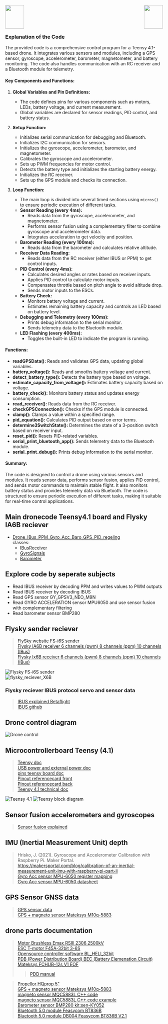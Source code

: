  <img align="left" width="60" height="75" src="image-5.png"> <img align="right" width="60" height="75" src="image-4.png">  
<br/>
<br/><br/>

### Explanation of the Code

The provided code is a comprehensive control program for a Teensy 4.1-based drone. It integrates various sensors and modules, including a GPS sensor, gyroscope, accelerometer, barometer, magnetometer, and battery monitoring. The code also handles communication with an RC receiver and a Bluetooth module for telemetry.

#### Key Components and Functions:

1. **Global Variables and Pin Definitions:**
   - The code defines pins for various components such as motors, LEDs, battery voltage, and current measurement.
   - Global variables are declared for sensor readings, PID control, and battery status.

2. **Setup Function:**
   - Initializes serial communication for debugging and Bluetooth.
   - Initializes I2C communication for sensors.
   - Initializes the gyroscope, accelerometer, barometer, and magnetometer.
   - Calibrates the gyroscope and accelerometer.
   - Sets up PWM frequencies for motor control.
   - Detects the battery type and initializes the starting battery energy.
   - Initializes the RC receiver.
   - Sets up the GPS module and checks its connection.

3. **Loop Function:**
   - The main loop is divided into several timed sections using `micros()` to ensure periodic execution of different tasks.
   - **Sensor Reading (every 4ms):**
     - Reads data from the gyroscope, accelerometer, and magnetometer.
     - Performs sensor fusion using a complementary filter to combine gyroscope and accelerometer data.
     - Integrates acceleration to get velocity and position.
   - **Barometer Reading (every 100ms):**
     - Reads data from the barometer and calculates relative altitude.
   - **Receiver Data Reading:**
     - Reads data from the RC receiver (either IBUS or PPM) to get control inputs.
   - **PID Control (every 4ms):**
     - Calculates desired angles or rates based on receiver inputs.
     - Applies PID control to calculate motor inputs.
     - Compensates throttle based on pitch angle to avoid altitude drop.
     - Sends motor inputs to the ESCs.
   - **Battery Check:**
     - Monitors battery voltage and current.
     - Estimates remaining battery capacity and controls an LED based on battery level.
   - **Debugging and Telemetry (every 100ms):**
     - Prints debug information to the serial monitor.
     - Sends telemetry data to the Bluetooth module.
   - **LED Flashing (every 400ms):**
     - Toggles the built-in LED to indicate the program is running.

#### Functions:

- **readGPSData():** Reads and validates GPS data, updating global variables.
- **battery_voltage():** Reads and smooths battery voltage and current.
- **detect_battery_type():** Detects the battery type based on voltage.
- **estimate_capacity_from_voltage():** Estimates battery capacity based on voltage.
- **battery_check():** Monitors battery status and updates energy consumption.
- **read_receiver():** Reads data from the RC receiver.
- **checkGPSConnection():** Checks if the GPS module is connected.
- **clamp():** Clamps a value within a specified range.
- **pid_equation():** Calculates PID output based on error terms.
- **determine3SwitchState():** Determines the state of a 3-position switch based on receiver input.
- **reset_pid():** Resets PID-related variables.
- **serial_print_bluetooth_app():** Sends telemetry data to the Bluetooth module.
- **serial_print_debug():** Prints debug information to the serial monitor.

#### Summary:
The code is designed to control a drone using various sensors and modules. It reads sensor data, performs sensor fusion, applies PID control, and sends motor commands to maintain stable flight. It also monitors battery status and provides telemetry data via Bluetooth. The code is structured to ensure periodic execution of different tasks, making it suitable for real-time control applications.

## Main dronecode Teensy4.1 board and Flysky IA6B reciever
- [Drone_IBus_PPM_Gyro_Acc_Baro_GPS_PID_regeling](src/main.cpp)  
  classes:
  - [IBusReceiver](src/IBusReceiver.h)  
  - [GyroSignals](src/GyroSignals.h)  
  - [Barometer](src/Barometer.h)  


## Explore code by seperate subjects
- Read IBUS receiver by decoding PPM and writes values to PWM outputs   
- Read IBUS receiver by decoding IBUS  
- Read GPS sensor GY_GPSV3_NEO_M9N  
- Read GYRO ACCELERATION sensor MPU6050 and use sensor fusion with complementary filtering  
- Read barometer sensor BMP280  

## Flysky sender reciever
> [FlySky website FS-i6S sender](https://www.flysky-cn.com/fsi6s)  
> [Flysky IA6B receiver 6 channels (pwm) 8 channels (ppm) 10 channels (IBus)](https://www.flysky-cn.com/ia6b-canshu)  
> [Flysky Ix6B receiver 6 channels (pwm) 8 channels (ppm) 10 channels (IBus)](https://www.flysky-cn.com/x6b-canshu)

![Flysky FS-i6S sender](flysky_sender_i6s.png)  
![flysky_reciever_X6B](https://github.com/user-attachments/assets/8a38fb98-b23f-4d7a-9b28-05b030815272)  
### Flysky reciever IBUS protocol servo and sensor data
> [IBUS explained Betaflight](https://betaflight.com/docs/wiki/guides/current/ibus-telemetry)  
> [IBUS github](https://github.com/bmellink/IBusBM)

## Drone control diagram
![Drone control](PID_drone_control_laplace.png)


## Microcontrollerboard Teensy (4.1)
> [Teensy doc](https://www.pjrc.com/teensy/index.html)  
> [USB power and external power doc](https://www.pjrc.com/teensy/external_power.html)  
> [pins teensy board doc](https://www.pjrc.com/store/teensy41.html#pins)  
> [Pinout referencecard front](https://www.pjrc.com/teensy/card11a_rev4_web.pdf)  
> [Pinout referencecard back](https://www.pjrc.com/teensy/card11b_rev4_web.pdf)  
> [Teensy 4.1 technical doc](https://www.pjrc.com/store/teensy41.html)  

![Teensy 4.1](image-3.png)
![Teensy block diagram](image.png)

## Sensor fusion accelerometers and gyroscopes
> [Sensor fusion explained](https://www.digikey.nl/nl/articles/apply-sensor-fusion-to-accelerometers-and-gyroscopes)  

## IMU (Inertial Measurement Unit) depth  
> Hrisko, J. (2021). Gyroscope and Accelerometer Calibration with Raspberry Pi. Maker Portal.  
> https://makersportal.com/blog/calibration-of-an-inertial-measurement-unit-imu-with-raspberry-pi-part-ii  
> [Gyro Acc sensor MPU-6050 register mapping](https://invensense.tdk.com/wp-content/uploads/2015/02/MPU-6000-Register-Map1.pdf)  
> [Gyro Acc sensor MPU-6050 datasheet](https://invensense.tdk.com/wp-content/uploads/2015/02/MPU-6000-Datasheet1.pdf)  

## GPS Sensor GNSS data
> [GPS sensor data](https://mediatum.ub.tum.de/doc/1273200/1273200.pdf)  
> [GPS + magneto sensor Mateksys M10q-5883](https://www.mateksys.com/?portfolio=m10q-5883)  

## drone parts documentation
> [Motor Brushless Emax RSIII 2306 2500kV](https://emaxmodel.com/collections/rsiii-series/products/copy-of-pre-order-emax-rsiii-2207-fpv-racing-motor?variant=43833290424578)  
> [ESC T-motor F45A-32bit 3-6S](https://uav-en.tmotor.com/html/2018/esc_0712/173.html)  
> [Opensource controller software BL_HELI_32bit ](https://oscarliang.com/connect-flash-blheli-32-esc/)  
> [PDB (Power Distribution Board) BEC (Battery Elemenation Circuit) Mateksys FCHUB-12s V1 EOF](https://www.mateksys.com/?portfolio=fchub-12s)  
>> [PDB manual](https://www.mateksys.com/downloads/FCHUB-12S_Manual.pdf)  

> [Propellor HQprop 5"](https://www.hqprop.com/hq-durable-prop-5x5v1s-2cw2ccw-poly-carbonate-p0182.html)  
> [GPS + magneto sensor Mateksys M10q-5883](https://www.mateksys.com/?portfolio=m10q-5883)  
> [magneto sensor MQC5883L C++ code](https://github.com/mprograms/QMC5883LCompass/blob/master/src/QMC5883LCompass.h)  
> [magneto sensor MQC5883L C++ code example](https://github.com/mprograms/QMC5883LCompass)  
> [Barometer sensor BMP280 kit:sen-KY052](https://joy-it.net/en/products/SEN-KY052)  
> [Bluetooth 5.0 module Feasycom BT836B](https://www.feasycom.com/fsc-bt836b)  
> [Bluetooth 5.0 module DB004 Feasycom BT836B V2.1](https://www.tinytronics.nl/en/communication-and-signals/wireless/bluetooth/modules/feasycom-db004-bt836b-bluetooth-5.0-module)  
